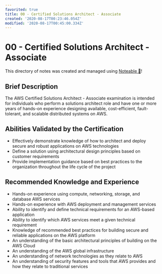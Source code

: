 ```yaml
---
favorited: true
title: 00 - Certified Solutions Architect - Associate
created: '2020-08-17T00:23:46.054Z'
modified: '2020-08-17T00:45:00.334Z'
---
```


# 00 - Certified Solutions Architect - Associate

This directory of notes was created and managed using [Noteable :tada:](https://github.com/notable/notable)!

## Brief Description

The AWS Certified Solutions Architect - Associate examination is intended for individuals who perform a solutions architect role and have one or more years of hands-on experience designing available, cost-efficient, fault-tolerant, and scalable distributed systems on AWS.

## Abilities Validated by the Certification

- Effectively demonstrate knowledge of how to architect and deploy secure and robust applications on AWS technologies
- Define a solution using architectural design principles based on customer requirements
- Provide implementation guidance based on best practices to the organization throughout the life cycle of the project

## Recommended Knowledge and Experience

- Hands-on experience using compute, networking, storage, and database AWS services
- Hands-on experience with AWS deployment and management services
- Ability to identify and define technical requirements for an AWS-based application
- Ability to identify which AWS services meet a given technical requirement
- Knowledge of recommended best practices for building secure and reliable applications on the AWS platform
- An understanding of the basic architectural principles of building on the AWS Cloud
- An understanding of the AWS global infrastructure
- An understanding of network technologies as they relate to AWS
- An understanding of security features and tools that AWS provides and how they relate to traditional services

